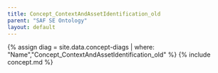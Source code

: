 ```yaml
---
title: Concept_ContextAndAssetIdentification_old
parent: "SAF SE Ontology"
layout: default
---
```

{% assign diag = site.data.concept-diags | where: "Name","Concept_ContextAndAssetIdentification_old" %}
{% include concept.md %}